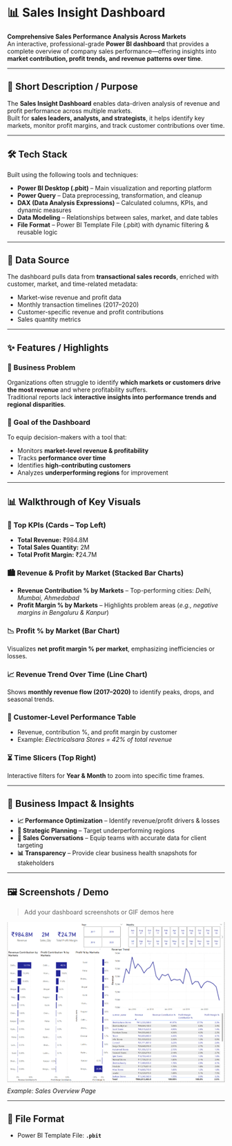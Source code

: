 # 📊 Sales Insight Dashboard

**Comprehensive Sales Performance Analysis Across Markets**  
An interactive, professional-grade **Power BI dashboard** that provides a complete overview of company sales performance—offering insights into **market contribution, profit trends, and revenue patterns over time**.

---

## 🔎 Short Description / Purpose
The **Sales Insight Dashboard** enables data-driven analysis of revenue and profit performance across multiple markets.  
Built for **sales leaders, analysts, and strategists**, it helps identify key markets, monitor profit margins, and track customer contributions over time.

---

## 🛠 Tech Stack
Built using the following tools and techniques:

- **Power BI Desktop (.pbit)** – Main visualization and reporting platform  
- **Power Query** – Data preprocessing, transformation, and cleanup  
- **DAX (Data Analysis Expressions)** – Calculated columns, KPIs, and dynamic measures  
- **Data Modeling** – Relationships between sales, market, and date tables  
- **File Format** – Power BI Template File (.pbit) with dynamic filtering & reusable logic  

---

## 📂 Data Source
The dashboard pulls data from **transactional sales records**, enriched with customer, market, and time-related metadata:

- Market-wise revenue and profit data  
- Monthly transaction timelines (2017–2020)  
- Customer-specific revenue and profit contributions  
- Sales quantity metrics  

---

## ✨ Features / Highlights

### 💼 Business Problem
Organizations often struggle to identify **which markets or customers drive the most revenue** and where profitability suffers.  
Traditional reports lack **interactive insights into performance trends and regional disparities**.

### 🎯 Goal of the Dashboard
To equip decision-makers with a tool that:  
- Monitors **market-level revenue & profitability**  
- Tracks **performance over time**  
- Identifies **high-contributing customers**  
- Analyzes **underperforming regions** for improvement  

---

## 📊 Walkthrough of Key Visuals

### 🔑 Top KPIs (Cards – Top Left)
- **Total Revenue:** ₹984.8M  
- **Total Sales Quantity:** 2M  
- **Total Profit Margin:** ₹24.7M  

### 🏙 Revenue & Profit by Market (Stacked Bar Charts)
- **Revenue Contribution % by Markets** – Top-performing cities: *Delhi, Mumbai, Ahmedabad*  
- **Profit Margin % by Markets** – Highlights problem areas (*e.g., negative margins in Bengaluru & Kanpur*)  

### 📉 Profit % by Market (Bar Chart)
Visualizes **net profit margin % per market**, emphasizing inefficiencies or losses.  

### 📈 Revenue Trend Over Time (Line Chart)
Shows **monthly revenue flow (2017–2020)** to identify peaks, drops, and seasonal trends.  

### 👥 Customer-Level Performance Table
- Revenue, contribution %, and profit margin by customer  
- Example: *Electricalsara Stores = 42% of total revenue*  

### ⏳ Time Slicers (Top Right)
Interactive filters for **Year & Month** to zoom into specific time frames.  

---

## 🚀 Business Impact & Insights
- **📈 Performance Optimization** – Identify revenue/profit drivers & losses  
- **🎯 Strategic Planning** – Target underperforming regions  
- **💬 Sales Conversations** – Equip teams with accurate data for client targeting  
- **📊 Transparency** – Provide clear business health snapshots for stakeholders  

---

## 🖼 Screenshots / Demo

> Add your dashboard screenshots or GIF demos here  

![Dashboard Preview](https://github.com/student-hussain/Sales-Insight/blob/main/Snapshot%20of%20Dashboard.png)  
*Example: Sales Overview Page*

---

## 📁 File Format
- Power BI Template File: **`.pbit`**
